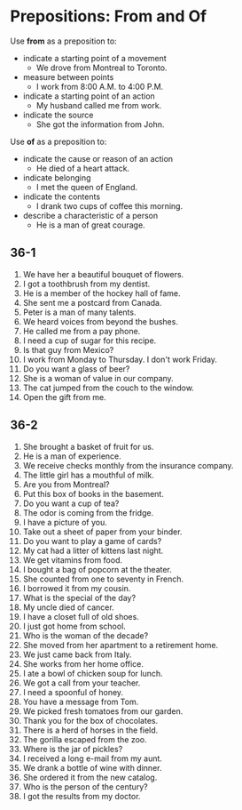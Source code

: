 # Prepositions: From and Of

Use **from** as a preposition to:
- indicate a starting point of a movement
  - We drove from Montreal to Toronto.
- measure between points
  - I work from 8:00 A.M. to 4:00 P.M.
- indicate a starting point of an action
  - My husband called me from work.
- indicate the source
  - She got the information from John.

Use **of** as a preposition to:
- indicate the cause or reason of an action
  - He died of a heart attack.
- indicate belonging
  - I met the queen of England.
- indicate the contents
  - I drank two cups of coffee this morning.
- describe a characteristic of a person
  - He is a man of great courage.

## 36-1

1. We have her a beautiful bouquet of flowers.
1. I got a toothbrush from my dentist.
1. He is a member of the hockey hall of fame.
1. She sent me a postcard from Canada.
1. Peter is a man of many talents.
1. We heard voices from beyond the bushes.
1. He called me from a pay phone.
1. I need a cup of sugar for this recipe.
1. Is that guy from Mexico?
1. I work from Monday to Thursday. I don't work Friday.
1. Do you want a glass of beer?
1. She is a woman of value in our company.
1. The cat jumped from the couch to the window.
1. Open the gift from me.

## 36-2

1. She brought a basket of fruit for us.
1. He is a man of experience.
1. We receive checks monthly from the insurance company.
1. The little girl has a mouthful of milk.
1. Are you from Montreal?
1. Put this box of books in the basement.
1. Do you want a cup of tea?
1. The odor is coming from the fridge.
1. I have a picture of you.
1. Take out a sheet of paper from your binder.
1. Do you want to play a game of cards?
1. My cat had a litter of kittens last night.
1. We get vitamins from food.
1. I bought a bag of popcorn at the theater.
1. She counted from one to seventy in French.
1. I borrowed it from my cousin.
1. What is the special of the day?
1. My uncle died of cancer.
1. I have a closet full of old shoes.
1. I just got home from school.
1. Who is the woman of the decade?
1. She moved from her apartment to a retirement home.
1. We just came back from Italy.
1. She works from her home office.
1. I ate a bowl of chicken soup for lunch.
1. We got a call from your teacher.
1. I need a spoonful of honey.
1. You have a message from Tom.
1. We picked fresh tomatoes from our garden.
1. Thank you for the box of chocolates.
1. There is a herd of horses in the field.
1. The gorilla escaped from the zoo.
1. Where is the jar of pickles?
1. I received a long e-mail from my aunt.
1. We drank a bottle of wine with dinner.
1. She ordered it from the new catalog.
1. Who is the person of the century?
1. I got the results from my doctor.
